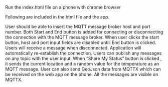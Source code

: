 Run the index.html file on a phone with chrome browser

Following are included in the html file and the app.

User should be able to insert the MQTT message broker host and port number.
Both Start and End button is added for connecting or disconnecting the connection with the MQTT message broker. 
When user clicks the start button, host and port input fields are disabled untill End button is clicked.
Users will receive a message when disconnected. 
Application will automatically re-establish the connection.
Users can publish any messages on any topic with the user input.
When “Share My Status” button is clicked , it sends the current location and a random value for the temperature as an MQTT message. 
User can also send GeoJson data from MQTTX which can be received on the web app on the phone.
All the messages are visible on MQTTX.
